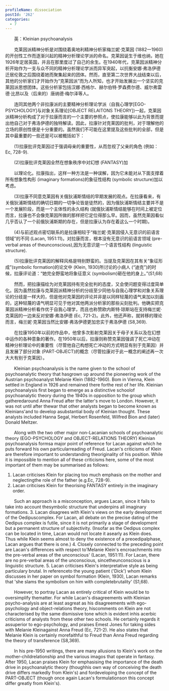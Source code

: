 ```yaml
---
profileName: dissociation
postId: '262'
categories:
  - 7
---
```

‌‌‌‌　　英：Kleinian psychoanalysis


‌‌‌‌　　克莱因派精神分析是对围绕着奥地利精神分析家梅兰妮·克莱因 (1882一1960)的开创性工作而逐渐兴起的精神分析理论学派的命名。克莱因诞生于维也纳，她在1926年定居英国，并且在那里度过了自己的余生。在1940年代，克莱因派精神分析开始作为一支与众不同的精神分析理论学派而异军突起，以抗衡安娜·弗洛伊德迁居伦敦之后围绕着她而聚集起来的团体。然而，直至第二次世界大战结束以后，其他的分析家们才开始作为“克莱因派”而为人所知，也才开始发展出一个坚实的克莱因派思想团体。这些分析家包括汉娜·西格尔、赫尔伯特·罗森费尔德、威尔弗雷德·比昂以及（后来的）唐纳德·梅尔泽等人。

‌‌‌‌　　连同其他两个非拉康派的主要精神分析理论学派（自我心理学[EGO-PSYCHOLOGY]与对象关系理论[OBJECT RELAITONS THEORY])一起，克莱因派精神分析构成了对于拉康而言的一个主要的参照点，使拉康能够以此为背景而提出他自己对于弗洛伊德的独特解读。因此，拉康针对克莱因的批判，对于理解他的立场的原创性便是十分重要的。虽然我们不可能在这里提及这些批判的全部，但是其中最重要的一些还是可以被概括如下：

‌‌‌‌　　(1)拉康批评克莱因过于强调母亲的重要性，从而忽视了父亲的角色 (例如：Ec, 728-9).

‌‌‌‌　　(2)拉康批评克莱因全然在想象秩序中对幻想 (FANTASY)加

‌‌‌‌　　以理论化。拉康指出，这样一种方法是一种误解，因为它未能对从下面支撑着所有想象性构形 (imaginary formations)的象征性结构 (symbolic structure)加以考虑。

‌‌‌‌　　(3)拉康不同意克莱因有关俄狄浦斯情结的早期发展的观点。在拉康看来，有关俄狄浦斯情结的确切日期的一切争论皆是徒然的，因为俄狄浦斯情结主要并不是一个发展阶段，而是一个主体性的永久结构 (就俄狄浦斯情结能够在时间上被定位而言，拉康也不会像克莱因所做的那样把它定位得那么早。因而，虽然克莱因看似几乎否认了一个前俄狄浦斯期的存在，但是拉康认为存在着这么一个时期)。

‌‌‌‌　　(4)与前述观点密切联系的是拉康相较于“梅兰妮·克莱因侵入无意识的前语言领域”的不同 (Lacan, 1951:11)。对拉康而言，根本没有无意识的前语言领域 (pre-verbal areas of theunconscious),因为无意识是一个语言性结构 (linguistic structure).

‌‌‌‌　　(5)拉康批评克莱因的解释风格是特别野蛮的。当提及克莱因在其有关“象征形成”(symbolic formation)的论文中 (Klein, 1930)所讨论的小病人 (“迪克”)的时候，拉康评论道：“她完全野蛮地将象征意义 (symbolism)砸在他的身上。”(S1,68)

‌‌‌‌　　然而，把拉康描绘为对克莱因持有完全批判的态度，又会使问题变得过度简单化。因为虽然拉康与克莱因派精神分析的分歧至少同他与自我心理学和对象关系理论的分歧是一样大的，但是他对克莱因的评论并非是以同样轻蔑的语气来加以刻画的，这种轻蔑的语气明显可见于他对其他两派分析家的那些尖刻批判。他确实把克莱因派精神分析看作优于自我心理学，而且也称赞欧内斯特·琼斯站在支持梅兰妮·克莱因的一边来反对安娜·弗洛伊德 (Ec, 721-2)。此外，他还声称，就转移的理论而言，梅兰妮·克莱因当然比安娜·弗洛伊德更加忠实于弗洛伊德 (S8,369).

‌‌‌‌　　在拉康1950年以前的作品中，他曾多次影射克莱因关于母子关系以及在幻想中运作的各种意象的著作。在1950年以后，拉康则称赞克莱因强调了死亡冲动在精神分析理论中的重要性（尽管他自己构想死亡冲动的方式明显有别于克莱因）并且发展了部分对象 (PART-OBJECT)的概念（尽管拉康对于此一概念的阐述再一次大大有别于克莱因）。


‌‌‌‌　　Kleinian psychoanalysis is the name given to the school of psychoanalytic theory that hasgrown up around the pioneering work of the Austrian psychoanalyst Melanie Klein (1882-1960). Bom in Vienna, Klein settled in England in 1926 and remained there forthe rest of her life. Kleinian psychoanalysis first began to emerge as a distinctive schoolof psychoanalytic theory during the 1940s in opposition to the group which gatheredaround Anna Freud after the latter's move to London. However, it was not until after thewar that other analysts began to become known as Kleinians'and to develop asubstantial body of Kleinian thought. These analysts included Hanna Segal, Herbert Rosenfeld, Wilfred Bion and (later) Donald Meltzer.

‌‌‌‌　　Along with the two other major non-Lacanian schools of psychoanalytic theory (EGO-PSYCHOLOGY and OBJECT-RELATIONS THEORY) Kleinian psychoanalysis formsa major point of reference for Lacan against which he puts forward his own particularreading of Freud. Lacan's criticisms of Klein are therefore important to understanding theoriginality of his position. While it is impossible to mention all of these criticisms here, some of the most important of them may be summarised as follows:
1. Lacan criticises Klein for placing too much emphasis on the mother and neglectingthe role of the father (e.g.Ec, 728-9).
2. Lacan criticises Klein for theorising FANTASY entirely in the imaginary order.

‌‌‌‌　　Such an approach is a misconception, argues Lacan, since it fails to take into account thesymbolic structure that underpins all imaginary formations.
3. Lacan disagrees with Klein's views on the early development of the Oedipuscomplex. For Lacan, all debate on the precise dating of the Oedipus complex is futile, since it is not primarily a stage of development but a permanent structure of subjectivity. (Insofar as the Oedipus complex can be located in time, Lacan would not locate it asearly as Klein does. Thus while Klein seems almost to deny the existence of a preoedipalphase, Lacan argues that there is one.)
4. Closely connected to the preceding point are Lacan's differences with respect to'Melanie Klein's encroachments into the pre-verbal areas of the unconscious' (Lacan, 1951:11). For Lacan, there are no pre-verbal areas of the unconscious, sincetheunconscious is a linguistic structure.
5. Lacan criticises Klein's interpretative style as being particulary brutal. In referenceto the young patient ('Dick') whom Klein discusses in her paper on symbol formation (Klein, 1930), Lacan remarks that 'she slams the symbolism on him with completebrutality' (S1,68).

‌‌‌‌　　However, to portray Lacan as entirely critical of Klein would be to oversimplify thematter. For while Lacan's disagreements with Kleinian psycho-analysis are at least asgreat as his disagreements with ego-psychology and object-relations theory, hiscomments on Klein are not characterised by the same dismissive tone which is evident inhis acerbic criticisms of analysts from these other two schools. He certainly regards it assuperior to ego-psychology, and praises Emest Jones for taking sides with Melanie Kleinagainst Anna Freud (Ec, 721-2). He also states that Melanie Klein is certainly morefaithful to Freud than Anna Freud regarding the theory of transference (S8,369).

‌‌‌‌　　In his pre-1950 writings, there are many allusions to Klein's work on the mother-childrelationship and the various imagos that operate in fantasy. After 1950, Lacan praises Klein for emphasising the importance of the death drive in psychoanalytic theory (thoughhis own way of conceiving the death drive differs markedly from Klein's) and fordeveloping the concept of the PART-OBJECT (though once again Lacan's formulationson this concept differ greatly from Klein's).

